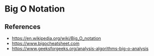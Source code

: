 # Big O Notation

## References

- https://en.wikipedia.org/wiki/Big_O_notation
- https://www.bigocheatsheet.com
- https://www.geeksforgeeks.org/analysis-algorithms-big-o-analysis
